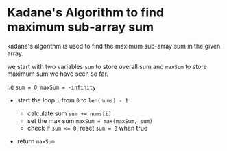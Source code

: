 # Kadane's Algorithm to find maximum sub-array sum

kadane's algorithm is used to find the maximum sub-array sum in the given array.

we start with two variables `sum` to store overall sum and `maxSum` to store maximum sum we have seen so far.

i.e `sum = 0`, `maxSum = -infinity`

* start the loop `i` from `0` to `len(nums) - 1`

  * calculate sum `sum += nums[i]`
  * set the max sum `maxSum = max(maxSum, sum)`
  * check if `sum <= 0`, reset `sum = 0` when true
* return `maxSum`
